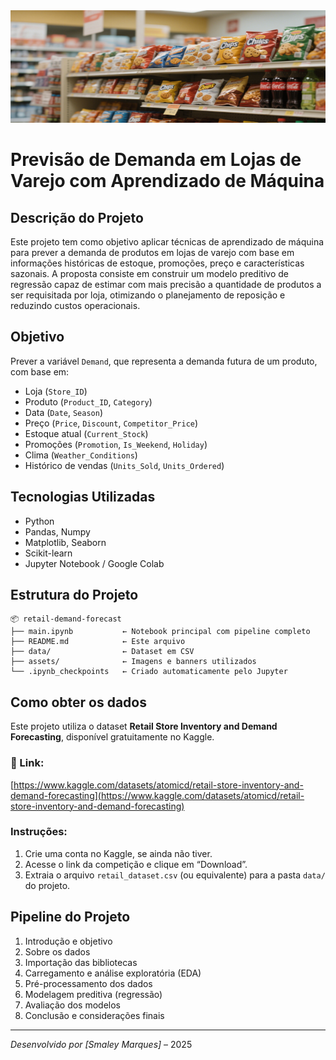 
<img src="assets/retail-banner.png" alt="Retail Forecast Banner" style="width:100%; max-height:180px;" />

#  Previsão de Demanda em Lojas de Varejo com Aprendizado de Máquina

##  Descrição do Projeto

Este projeto tem como objetivo aplicar técnicas de aprendizado de máquina para prever a demanda de produtos em lojas de varejo com base em informações históricas de estoque, promoções, preço e características sazonais. A proposta consiste em construir um modelo preditivo de regressão capaz de estimar com mais precisão a quantidade de produtos a ser requisitada por loja, otimizando o planejamento de reposição e reduzindo custos operacionais.

##  Objetivo

Prever a variável `Demand`, que representa a demanda futura de um produto, com base em:

- Loja (`Store_ID`)
- Produto (`Product_ID`, `Category`)
- Data (`Date`, `Season`)
- Preço (`Price`, `Discount`, `Competitor_Price`)
- Estoque atual (`Current_Stock`)
- Promoções (`Promotion`, `Is_Weekend`, `Holiday`)
- Clima (`Weather_Conditions`)
- Histórico de vendas (`Units_Sold`, `Units_Ordered`)

##  Tecnologias Utilizadas

- Python
- Pandas, Numpy
- Matplotlib, Seaborn
- Scikit-learn
- Jupyter Notebook / Google Colab

##  Estrutura do Projeto

```
📦 retail-demand-forecast
├── main.ipynb           ← Notebook principal com pipeline completo
├── README.md            ← Este arquivo
├── data/                ← Dataset em CSV
├── assets/              ← Imagens e banners utilizados
└── .ipynb_checkpoints   ← Criado automaticamente pelo Jupyter
```

##  Como obter os dados

Este projeto utiliza o dataset **Retail Store Inventory and Demand Forecasting**, disponível gratuitamente no Kaggle.

### 🔗 Link:
[https://www.kaggle.com/datasets/atomicd/retail-store-inventory-and-demand-forecasting](https://www.kaggle.com/datasets/atomicd/retail-store-inventory-and-demand-forecasting)

###  Instruções:

1. Crie uma conta no Kaggle, se ainda não tiver.
2. Acesse o link da competição e clique em “Download”.
3. Extraia o arquivo `retail_dataset.csv` (ou equivalente) para a pasta `data/` do projeto.

##  Pipeline do Projeto

1. Introdução e objetivo
2. Sobre os dados
3. Importação das bibliotecas
4. Carregamento e análise exploratória (EDA)
5. Pré-processamento dos dados
6. Modelagem preditiva (regressão)
7. Avaliação dos modelos
8. Conclusão e considerações finais

---

*Desenvolvido por [Smaley Marques]* – 2025
